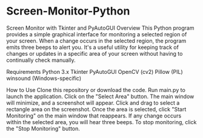 # Screen-Monitor-Python
Screen Monitor with Tkinter and PyAutoGUI
Overview
This Python program provides a simple graphical interface for monitoring a selected region of your screen. When a change occurs in the selected region, the program emits three beeps to alert you. It's a useful utility for keeping track of changes or updates in a specific area of your screen without having to continually check manually.

Requirements
Python 3.x
Tkinter
PyAutoGUI
OpenCV (cv2)
Pillow (PIL)
winsound (Windows-specific)

How to Use
Clone this repository or download the code.
Run main.py to launch the application.
Click on the "Select Area" button. The main window will minimize, and a screenshot will appear.
Click and drag to select a rectangle area on the screenshot.
Once the area is selected, click "Start Monitoring" on the main window that reappears.
If any change occurs within the selected area, you will hear three beeps.
To stop monitoring, click the "Stop Monitoring" button.
